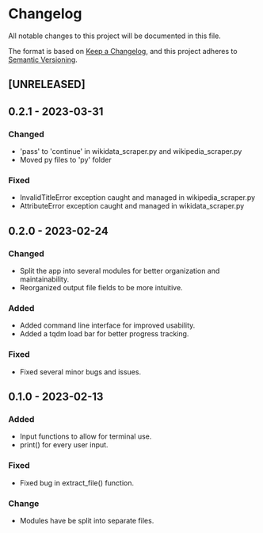 # Changelog

All notable changes to this project will be documented in this file.

The format is based on [Keep a Changelog](https://keepachangelog.com/en/1.0.0/),
and this project adheres to [Semantic Versioning](https://semver.org/spec/v2.0.0.html).

## [UNRELEASED]

## 0.2.1 - 2023-03-31
### Changed
+ 'pass' to 'continue' in wikidata_scraper.py and wikipedia_scraper.py
+ Moved py files to 'py' folder

### Fixed
+ InvalidTitleError exception caught and managed in wikipedia_scraper.py
+ AttributeError exception caught and managed in wikidata_scraper.py

## 0.2.0 - 2023-02-24
### Changed
+ Split the app into several modules for better organization and maintainability.
+ Reorganized output file fields to be more intuitive.

### Added
+ Added command line interface for improved usability.
+ Added a tqdm load bar for better progress tracking.

### Fixed
+ Fixed several minor bugs and issues.

## 0.1.0 - 2023-02-13
### Added
+ Input functions to allow for terminal use.
+ print() for every user input.

### Fixed
+ Fixed bug in extract_file() function.

### Change
+ Modules have be split into separate files.
